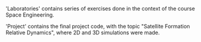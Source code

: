 'Laboratories' contains series of exercises done in the context of the course Space Engineering.

'Project' contains the final project code, with the topic "Satellite Formation Relative Dynamics", where 2D and 3D simulations were made.

